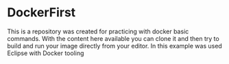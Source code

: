 # DockerFirst

This is a repository was created for practicing with docker basic commands. With the content here available you can clone it and then try to build and run your image directly from your editor. In this example was used Eclipse with Docker tooling
